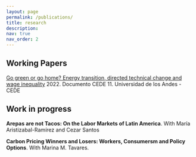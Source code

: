 ```yaml
---
layout: page
permalink: /publications/
title: research
description: 
nav: true
nav_order: 2
---
```


## **Working Papers**

[Go green or go home? Energy transition, directed technical change and wage inequality](https://papers.ssrn.com/sol3/papers.cfm?abstract_id=4109428) 2022. Documento CEDE 11. Universidad de los Andes - CEDE

## **Work in progress**


**Arepas are not Tacos: On the Labor Markets of Latin America**. With María Aristizabal-Ramírez and Cezar Santos

**Carbon Pricing Winners and Losers: Workers, Consumersm and Policy Options**. With Marina M. Tavares.

<!-- 
 Bibsearch Feature -->

<!-- {% include bib_search.liquid %} --> 

 <!-- <div class="publications"> -->

<!-- {% bibliography %} --> 

<!-- </div> --> 
